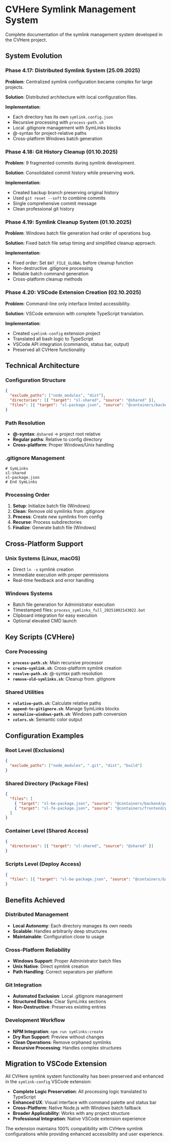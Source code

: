 # CVHere Symlink Management System

Complete documentation of the symlink management system developed in the CVHere project.

## System Evolution

### Phase 4.17: Distributed Symlink System (25.09.2025)

**Problem**: Centralized symlink configuration became complex for large projects.

**Solution**: Distributed architecture with local configuration files.

**Implementation**:

- Each directory has its own `symlink.config.json`
- Recursive processing with `process-path.sh`
- Local .gitignore management with SymLinks blocks
- @-syntax for project-relative paths
- Cross-platform Windows batch generation

### Phase 4.18: Git History Cleanup (01.10.2025)

**Problem**: 9 fragmented commits during symlink development.

**Solution**: Consolidated commit history while preserving work.

**Implementation**:

- Created backup branch preserving original history
- Used `git reset --soft` to combine commits
- Single comprehensive commit message
- Clean professional git history

### Phase 4.19: Symlink Cleanup System (01.10.2025)

**Problem**: Windows batch file generation had order of operations bug.

**Solution**: Fixed batch file setup timing and simplified cleanup approach.

**Implementation**:

- Fixed order: Set `BAT_FILE_GLOBAL` before cleanup function
- Non-destructive .gitignore processing
- Reliable batch command generation
- Cross-platform cleanup methods

### Phase 4.20: VSCode Extension Creation (02.10.2025)

**Problem**: Command-line only interface limited accessibility.

**Solution**: VSCode extension with complete TypeScript translation.

**Implementation**:

- Created `symlink-config` extension project
- Translated all bash logic to TypeScript
- VSCode API integration (commands, status bar, output)
- Preserved all CVHere functionality

## Technical Architecture

### Configuration Structure

```json
{
  "exclude_paths": ["node_modules", "dist"],
  "directories": [{ "target": "sl-shared", "source": "@shared" }],
  "files": [{ "target": "sl-package.json", "source": "@containers/backend/package.json" }]
}
```

### Path Resolution

- **@-syntax**: `@shared` → project root relative
- **Regular paths**: Relative to config directory
- **Cross-platform**: Proper Windows/Unix handling

### .gitignore Management

```
# SymLinks
sl-shared
sl-package.json
# End SymLinks
```

### Processing Order

1. **Setup**: Initialize batch file (Windows)
2. **Clean**: Remove old symlinks from .gitignore
3. **Process**: Create new symlinks from config
4. **Recurse**: Process subdirectories
5. **Finalize**: Generate batch file (Windows)

## Cross-Platform Support

### Unix Systems (Linux, macOS)

- Direct `ln -s` symlink creation
- Immediate execution with proper permissions
- Real-time feedback and error handling

### Windows Systems

- Batch file generation for Administrator execution
- Timestamped files: `process_symlinks_full_20251002143022.bat`
- Clipboard integration for easy execution
- Optional elevated CMD launch

## Key Scripts (CVHere)

### Core Processing

- **`process-path.sh`**: Main recursive processor
- **`create-symlink.sh`**: Cross-platform symlink creation
- **`resolve-path.sh`**: @-syntax path resolution
- **`remove-old-symlinks.sh`**: Cleanup from .gitignore

### Shared Utilities

- **`relative-path.sh`**: Calculate relative paths
- **`append-to-gitignore.sh`**: Manage SymLinks blocks
- **`normalize-windows-path.sh`**: Windows path conversion
- **`colors.sh`**: Semantic color output

## Configuration Examples

### Root Level (Exclusions)

```json
{
  "exclude_paths": ["node_modules", ".git", "dist", "build"]
}
```

### Shared Directory (Package Files)

```json
{
  "files": [
    { "target": "sl-be-package.json", "source": "@containers/backend/package.json" },
    { "target": "sl-fe-package.json", "source": "@containers/frontend/package.json" }
  ]
}
```

### Container Level (Shared Access)

```json
{
  "directories": [{ "target": "sl-shared", "source": "@shared" }]
}
```

### Scripts Level (Deploy Access)

```json
{
  "files": [{ "target": "sl-be-package.json", "source": "@containers/backend/package.json" }]
}
```

## Benefits Achieved

### Distributed Management

- **Local Autonomy**: Each directory manages its own needs
- **Scalable**: Handles arbitrarily deep structures
- **Maintainable**: Configuration close to usage

### Cross-Platform Reliability

- **Windows Support**: Proper Administrator batch files
- **Unix Native**: Direct symlink creation
- **Path Handling**: Correct separators per platform

### Git Integration

- **Automated Exclusion**: Local .gitignore management
- **Structured Blocks**: Clear SymLinks sections
- **Non-Destructive**: Preserves existing entries

### Development Workflow

- **NPM Integration**: `npm run symlinks:create`
- **Dry Run Support**: Preview without changes
- **Clean Operations**: Remove orphaned symlinks
- **Recursive Processing**: Handles complex structures

## Migration to VSCode Extension

All CVHere symlink system functionality has been preserved and enhanced in the `symlink-config` VSCode extension:

- **Complete Logic Preservation**: All processing logic translated to TypeScript
- **Enhanced UX**: Visual interface with command palette and status bar
- **Cross-Platform**: Native Node.js with Windows batch fallback
- **Broader Applicability**: Works with any project structure
- **Professional Integration**: Native VSCode extension experience

The extension maintains 100% compatibility with CVHere symlink configurations while providing enhanced accessibility and user experience.
